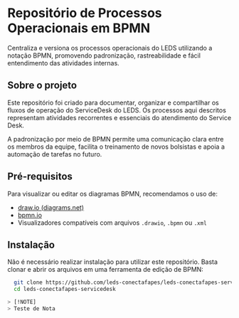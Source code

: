 # Repositório de Processos Operacionais em BPMN

Centraliza e versiona os processos operacionais do LEDS utilizando a notação BPMN, promovendo padronização, rastreabilidade e fácil entendimento das atividades internas.

## Sobre o projeto
Este repositório foi criado para documentar, organizar e compartilhar os fluxos de operação do ServiceDesk do LEDS. Os processos aqui descritos representam atividades recorrentes e essenciais do atendimento do Service Desk.

A padronização por meio de BPMN permite uma comunicação clara entre os membros da equipe, facilita o treinamento de novos bolsistas e apoia a automação de tarefas no futuro.

## Pré-requisitos
Para visualizar ou editar os diagramas BPMN, recomendamos o uso de:

- [draw.io (diagrams.net)](https://draw.io/)
- [bpmn.io](https://bpmn.io/)
- Visualizadores compatíveis com arquivos `.drawio`, `.bpmn` ou `.xml`

## Instalação
Não é necessário realizar instalação para utilizar este repositório. Basta clonar e abrir os arquivos em uma ferramenta de edição de BPMN:

```bash
  git clone https://github.com/leds-conectafapes/leds-conectafapes-servicedesk.git
  cd leds-conectafapes-servicedesk

> [!NOTE]
> Teste de Nota
